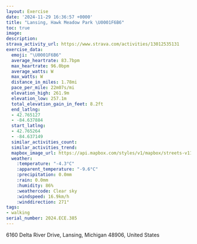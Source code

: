 ```yaml
---
layout: Exercise
date: '2024-11-29 16:36:57 +0000'
title: "Lansing, Hawk Meadow Park \U0001F6B6"
toc: true
image:
description:
strava_activity_url: https://www.strava.com/activities/13012535131
exercise_data:
  emoji: "\U0001F6B6"
  average_heartrate: 83.7bpm
  max_heartrate: 96.0bpm
  average_watts: W
  max_watts: W
  distance_in_miles: 1.78mi
  pace_per_mile: 22m07s/mi
  elevation_high: 261.9m
  elevation_low: 257.1m
  total_elevation_gain_in_feet: 8.2ft
  end_latlng:
  - 42.765127
  - -84.637884
  start_latlng:
  - 42.765264
  - -84.637149
  similar_activities_count:
  similar_activities_trend:
  mapbox_image_url: https://api.mapbox.com/styles/v1/mapbox/streets-v11/static/path-5+787af2-1.0(uz_dG%60rqcOO%40UIOAm%40LqCC%7B%40Bk%40Fo%40BMAWKWJQ%40%5BIe%40e%40IEM%40c%40NS%3FGe%40%5Bk%40EUBSPa%40DW%40y%40HaAC%7BBEYSi%40Mg%40C%5DGEGAUJKNs%40dC%5Bp%40GZ%3FNFXAAFLHf%40NRBR%3FPGl%40ArAHl%40%3FXMNCAMDI%3Fg%40Qa%40JSLIAQIMAOVCXA%3FBDHBZEb%40HJANONEj%40LRBXJTC%5COT%3F%60%40BPFDDAzABZC%60ABv%40CzA%3F%7CA%3F_CBfBCJ%40WCBB%3F%40F%3Fb%40Eb%40Ch%40AdCBLRTHAJIhAk%40HGP%5BNSPKPGT%40RHZd%40MO_%40UJ%40NJNPJVXZHDHADE%5C_ADYJKNEH%40PNLFH%40PAJBFTAd%40BLLLL%40RQDM%3FIKk%40Aa%40BKJIJB%5Cd%40Zr%40h%40d%40HBD%3FDI%3FI%5D%7D%40C%5BQi%40%40MBIVW%3FOKS%5BGKGGa%40Ba%40DMHKNGZAN%40),pin-s-s+e5b22e(-84.63665,42.76667),pin-s-f+89ae00(-84.63856000000004,42.766460000000016)/auto/800x800?access_token=pk.eyJ1Ijoiam9zaGJlY2ttYW4iLCJhIjoiY205eWR2aDd1MWZ6djJrbXc4a3M0bWZleiJ9.XiG9OWkNcZk2QzjJbxLB4A
  weather:
    :temperature: "-4.3°C"
    :apparent_temperature: "-9.6°C"
    :precipitation: 0.0mm
    :rain: 0.0mm
    :humidity: 86%
    :weathercode: Clear sky
    :windspeed: 16.9km/h
    :winddirection: 271°
tags:
- walking
serial_number: 2024.ECE.385
---
```

6160 Delta River Drive, Lansing, Michigan 48906, United States
